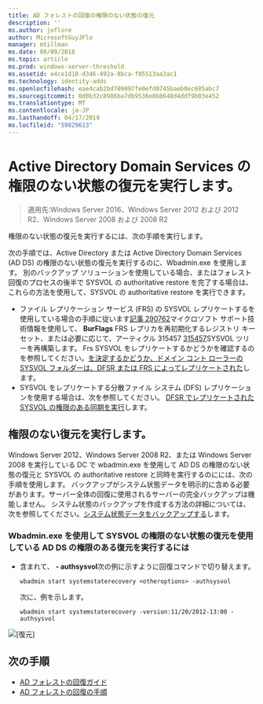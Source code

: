 ```yaml
---
title: AD フォレストの回復の権限のない状態の復元
description: ''
ms.author: joflore
author: MicrosoftGuyJFlo
manager: mtillman
ms.date: 08/09/2018
ms.topic: article
ms.prod: windows-server-threshold
ms.assetid: e4ce1d18-d346-492a-8bca-f85513aa3ac1
ms.technology: identity-adds
ms.openlocfilehash: eae4cab2bd709097fe0efd0745baeb0ec685abc7
ms.sourcegitcommit: 0d0b32c8986ba7db9536e0b8648d4ddf9b03e452
ms.translationtype: MT
ms.contentlocale: ja-JP
ms.lasthandoff: 04/17/2019
ms.locfileid: "59829613"
---
```

# <a name="performing-a-nonauthoritative-restore-of-active-directory-domain-services"></a>Active Directory Domain Services の権限のない状態の復元を実行します。 

>適用先:Windows Server 2016、Windows Server 2012 および 2012 R2、Windows Server 2008 および 2008 R2

権限のない状態の復元を実行するには、次の手順を実行します。  
  
次の手順では、Active Directory または Active Directory Domain Services (AD DS) の権限のない状態の復元を実行するのに、Wbadmin.exe を使用します。 別のバックアップ ソリューションを使用している場合、またはフォレスト回復のプロセスの後半で SYSVOL の authoritative restore を完了する場合は、これらの方法を使用して、SYSVOL の authoritative restore を実行できます。  
  
- ファイル レプリケーション サービス (FRS) の SYSVOL レプリケートするを使用している場合の手順に従います[記事 290762](https://go.microsoft.com/fwlink/?LinkId=148443)マイクロソフト サポート技術情報を使用して、 **BurFlags** FRS レプリカを再初期化するレジストリ キーセット、または必要に応じて、アーティクル 315457 [315457](https://support.microsoft.com/kb/315457)SYSVOL ツリーを再構築します。 Frs SYSVOL をレプリケートするかどうかを確認するのを参照してください。[を決定するかどうか、ドメイン コント ローラーの SYSVOL フォルダーは、DFSR または FRS によってレプリケートされた](https://msdn.microsoft.com/en-us/library/windows/desktop/cc507518.aspx#determining_whether_a_domain_controller_s_sysvol_folder_is_replicated_by_dfsr_or_frs)します。  
- SYSVOL をレプリケートする分散ファイル システム (DFS) レプリケーションを使用する場合は、次を参照してください。 [DFSR でレプリケートされた SYSVOL の権限のある同期を実行](AD-Forest-Recovery-Authoritative-Recovery-SYSVOL.md)します。  

## <a name="performing-a-nonauthoritative-restore"></a>権限のない復元を実行します。

Windows Server 2012、Windows Server 2008 R2、または Windows Server 2008 を実行している DC で wbadmin.exe を使用して AD DS の権限のない状態の復元と SYSVOL の authoritative restore と同時を実行するのにには、次の手順を使用します。 バックアップがシステム状態データを明示的に含める必要があります。サーバー全体の回復に使用されるサーバーの完全バックアップは機能しません。 システム状態のバックアップを作成する方法の詳細については、次を参照してください。[システム状態データをバックアップする](AD-Forest-Recovery-Backing-up-System-State.md)します。  
  
### <a name="to-perform-a-nonauthoritative-restore-of-ad-ds-and-authoritative-restore-of-sysvol-using-wbadminexe"></a>Wbadmin.exe を使用して SYSVOL の権限のない状態の復元を使用している AD DS の権限のある復元を実行するには  
  
- 含まれて、 **- authsysvol**次の例に示すように回復コマンドで切り替えます。  

   ```  
   wbadmin start systemstaterecovery <otheroptions> -authsysvol  
   ```  

   次に、例を示します。  

   ```  
   wbadmin start systemstaterecovery -version:11/20/2012-13:00 -authsysvol  
   ```  
  
![[復元]](media/AD-Forest-Recovery-Nonauthoritative-Restore/nonauth.png)

## <a name="next-steps"></a>次の手順

- [AD フォレストの回復ガイド](AD-Forest-Recovery-Guide.md)
- [AD フォレストの回復の手順](AD-Forest-Recovery-Procedures.md)
